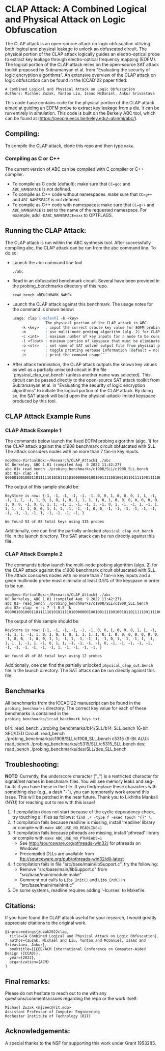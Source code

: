 # CLAP Attack: A Combined Logical and Physical Attack on Logic Obfuscation

The CLAP attack is an open-source attack on logic obfuscation utilizing both logical and physical leakage to unlock an obfuscated circuit. The physical portion of the CLAP attack logically guides an electro-optical probe to extract key leakage through electro-optical frequency mapping (EOFM). The logical portion of the CLAP attack relies on the open-source SAT attack toolkit proposed by Subramanyan et al. from "Evaluating the security of logic encryption algorithms". An extensive overview of the CLAP attack on logic obfuscation can be found in the ICCAD'22 paper titled:

    A Combined Logical and Physical Attack on Logic Obfuscation
    Authors: Michael Zuzak, Yuntao Liu, Isaac McDaniel, Ankur Srivastava

This code-base contains code for the physical portion of the CLAP attack aimed at guiding an EOFM probe to extract key leakage from a die. It can be run entirely in simulation. This code is built on the Berkely ABC tool, which can be found at (https://people.eecs.berkeley.edu/~alanmi/abc/).

## Compiling:

To compile the CLAP attack, clone this repo and then type `make`.

### Compiling as C or C++

The current version of ABC can be compiled with C compiler or C++ compiler.

 * To compile as C code (default): make sure that `CC=gcc` and `ABC_NAMESPACE` is not defined.
 * To compile as C++ code without namespaces: make sure that `CC=g++` and `ABC_NAMESPACE` is not defined.
 * To compile as C++ code with namespaces: make sure that `CC=g++` and `ABC_NAMESPACE` is set to
   the name of the requested namespace. For example, add `-DABC_NAMESPACE=xxx` to OPTFLAGS.

## Running the CLAP Attack:

The CLAP attack is run within the ABC synthesis tool. After successfully compiling abc, the CLAP attack can be run from the abc command line. To do so:

* Launch the abc command line tool

    
    ```./abc```

* Read in an obfuscated benchmark circuit. Several have been provided in the probing_benchmarks directory of this repo.

    ```read_bench <BENCHMARK_NAME>```

* Launch the CLAP attack against this benchmark. The usage notes for the command is shown below:

    ```abc 01> clap -h
    usage: clap [-mclovh] -k <key> 
                   The physical portion of the CLAP attack in ABC.
        -k <key>   : input the correct oracle key value for EOFM probing simulation 
        -m         : use multi-node probing algorithm (alg. 2) for CLAP attack, omitting this command uses fixed EOFM probe algorithm (alg. 1)
        -c <int>   : maximum number of key inputs for a node to be considered for EOFM probing [default = 7]
        -l <float> : minimum portion of keyspace that must be eliminated for a multi-node probe to be run [default = 0.006125]
        -o <str>   : set name of SAT solver output file from physical portion of CLAP attack [default = "physical_clap_out.bench"]
        -v         : toggle printing verbose information [default = no]
        -h         : print the command usage```

* After attack termination, the CLAP attack outputs the known key values as well as a partially unlocked circuit in the file `physical_clap_out.bench' (unless another name was selected). This circuit can be passed directly to the open-source SAT attack toolkit from Subramanyan et al. in "Evaluating the security of logic encryption algorithms" to initiate the logical portion of the CLAP attack. By doing so, the SAT attack will build upon the physical-attack-limited keyspace produced by this tool.
    
## CLAP Attack Example Runs

### CLAP Attack Example 1
The commands below launch the fixed EOFM probing algorithm (algo. 1) for the CLAP attack against the c1908 benchmark circuit obfuscated with SLL. The attack considers nodes with no more than 7 fan-in key inputs.
    
    moo@moo-VirtualBox:~/Research/CLAP_Attack$ ./abc
    UC Berkeley, ABC 1.01 (compiled Aug  9 2022 11:42:27)
    abc 01> read_bench ./probing_benchmarks/c1908/SLL/c1908_SLL.bench 
    abc 02> clap -k 0000010010001101111101010111101000000010010011110010010110111110011110000010100110110111
    
The output of this sample should be:
    
    KeyStore is now: {-1, -1, -1, -1, -1, -1, 0, 0, 1, 0, 0, 0, 1, 1, -1, -1, 1, 1, -1, 1, 0, 1, 0, 1, 0, 1, 1, 1, 1, 0, 1, 0, 0, 0, 0, 0, 0, 0, 1, 0, 0, -1, 0, 0, 1, 1, -1, 1, -1, -1, 1, -1, 0, 1, -1, -1, 1, -1, 1, 1, 1, -1, 1, 0, 0, 1, 1, 1, -1, -1, -1, 0, 0, -1, -1, -1, -1, -1, -1, -1, -1, -1, -1, 1, -1, -1, -1, -1, }

    We found 53 of 88 total keys using 335 probes

Additionally, one can find the partially unlocked `physical_clap_out.bench` file in the launch directory. The SAT attack can be run directly against this file.
    
### CLAP Attack Example 2
The commands below launch the multi-node probing algorithm (algo. 2) for the CLAP attack against the c1908 benchmark circuit obfuscated with SLL. The attack considers nodes with no more than 7 fan-in key inputs and a given multinode probe must eliminate at least 0.5% of the keyspace in order to be run.
    
    moo@moo-VirtualBox:~/Research/CLAP_Attack$ ./abc
    UC Berkeley, ABC 1.01 (compiled Aug  9 2022 11:42:27)
    abc 01> read_bench ./probing_benchmarks/c1908/SLL/c1908_SLL.bench 
    abc 02> clap -m -c 7 -l 0.5 -k 0000010010001101111101010111101000000010010011110010010110111110011110000010100110110111
    
The output of this sample should be:
    
    KeyStore is now: {-1, -1, -1, -1, -1, -1, 0, 0, 1, 0, 0, 0, 1, 1, -1, -1, 1, 1, -1, 1, 0, 1, 0, 1, 0, 1, 1, 1, 1, 0, 1, 0, 0, 0, 0, 0, 0, 0, -1, 0, 0, -1, 0, 0, 1, 1, -1, 1, -1, -1, 1, -1, 0, 1, -1, -1, 1, -1, 1, 1, 1, -1, 1, -1, 0, 1, 1, -1, -1, -1, -1, 0, -1, -1, -1, -1, -1, -1, -1, -1, -1, -1, -1, 1, -1, -1, -1, -1, }

    We found 49 of 88 total keys using 12 probes

Additionally, one can find the partially unlocked `physical_clap_out.bench` file in the launch directory. The SAT attack can be run directly against this file.
    
## Benchmarks

All benchmarks from the ICCAD'22 manuscript can be found in the `probing_benchmarks` directory. The correct key value for each of these benchmarks is contained in the `probing_benchmarks/iccad_benchmark_keys.txt`.

b14:
read_bench ./probing_benchmarks/b14/SLL/b14_SLL.bench
16-bit SEC/DED Circuit:
read_bench ./probing_benchmarks/c1908/SLL/c1908_SLL.bench
c5315 (9-Bit ALU):
read_bench ./probing_benchmarks/c5315/SLL/c5315_SLL.bench
des:
read_bench ./probing_benchmarks/des/SLL/des_SLL.bench

## Troubleshooting:

**NOTE:** Currently, the underscore character ("_") is a restricted character for signal/net names in benchmark files. You will see memory leaks and seg-faults if you have these in the file. If you find/replace these characters with something else (e.g., a dash "-"), you can temporarily work around this issue. This will be patched in the near future. Thank you to Likhitha Mankali (NYU) for reaching out to me with this issue!

 1. If compilation does not start because of the cyclic dependency check, 
try touching all files as follows: `find ./ -type f -exec touch "{}" \;`
 1. If compilation fails because readline is missing, install 'readline' library or
compile with `make ABC_USE_NO_READLINE=1`
 1. If compilation fails because pthreads are missing, install 'pthread' library or
compile with `make ABC_USE_NO_PTHREADS=1`
    * See http://sourceware.org/pthreads-win32/ for pthreads on Windows
    * Precompiled DLLs are available from ftp://sourceware.org/pub/pthreads-win32/dll-latest
 1. If compilation fails in file "src/base/main/libSupport.c", try the following:
    * Remove "src/base/main/libSupport.c" from "src/base/main/module.make"
    * Comment out calls to `Libs_Init()` and `Libs_End()` in "src/base/main/mainInit.c"
 1. On some systems, readline requires adding '-lcurses' to Makefile.

## Citations:

If you have found the CLAP attack useful for your research, I would greatly appreciate citations to the original work. 

    @inproceedings{zuzak2022clap,
      title={A Combined Logical and Physical Attack on Logic Obfuscation},
      author={Zuzak, Michael and Liu, Yuntao and McDaniel, Isaac and Srivastava, Ankur},
      booktitle={IEEE/ACM International Conference on Computer-Aided Design (ICCAD)},
      year={2022},
      organization={ACM}
    }

## Final remarks:

Please do not hesitate to reach out to me with any questions/comments/issues regarding the repo or the work itself:

    Michael Zuzak <mjzeec@rit.edu>
    Assistant Professor of Computer Engineering
    Rochester Institute of Technology (RIT) 
    
## Acknowledgements:

A special thanks to the NSF for supporting this work under Grant 1953285.

